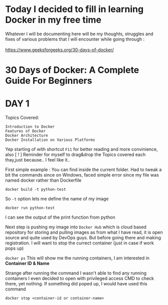 

<h1>Today I decided to fill in learning Docker in my free time</h1>

Whatever I will be documenting here will be my thoughts, struggles and fixes of various problems that I will encounter while going through : <br> </br>
https://www.geeksforgeeks.org/30-days-of-docker/

# 30 Days of Docker: A Complete Guide For Beginners

# DAY 1

Topics Covered:

    Introduction to Docker
    Features of Docker
    Docker Architecture
    Docker Installation on Various Platforms

Yep starting of with shortcut `F11` for better reading and more convinience, also [ ! ] Reminder for myself to drag&drop the Topics covered each thay,just because.. I feel like it..


First simple example :
You can find inside the current folder.
Had to tweak a bit the commands since on Windows, faced simple error since my file was named docker rather than Dockerfile

`docker build -t python-test`

So `-t` option lets me define the name of my image

`docker run python-test`

I can see the output of the print function from python

Next step is pushing my image into `Docker Hub` which is cloud based repository for storing and pulling images as from what I have read, it is open source and quite used by DevOps guys.
But before going there and making registration. I will want to stop the currect container (just in case if work pops up)

`docker ps`
This will show me the running containers, I am interested in <b>Container ID & Name</b>

Strange after running the command I wasn't able to find any running containers I even decided to open with privileged access CMD to check there, yet nothing.
If something did poped up, I would have used this command

`docker stop <container-id or container-name>
`